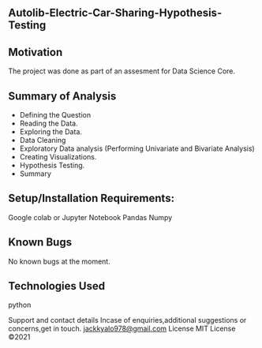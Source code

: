 ## Autolib-Electric-Car-Sharing-Hypothesis-Testing

## Motivation
The project was done as part of an assesment for Data Science Core.

## Summary of Analysis
*   Defining the Question
*   Reading the Data.
*   Exploring the Data.
*   Data Cleaning
*   Exploratory Data analysis (Performing Univariate and Bivariate Analysis)
*   Creating Visualizations.
*   Hypothesis Testing.
*  Summary

## Setup/Installation Requirements: 
Google colab or Jupyter Notebook
Pandas
Numpy
## Known Bugs 
No known bugs at the moment.
## Technologies Used
python


Support and contact details
Incase of enquiries,additional suggestions or concerns,get in touch. jackkyalo978@gmail.com
License
MIT License ©2021 
